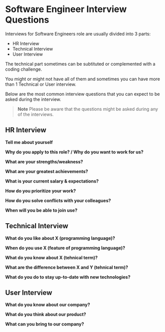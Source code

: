 # Software Engineer Interview Questions

Interviews for Software Engineers role are usually divided into 3 parts:

- HR Interview
- Technical Interview
- User Interview

The technical part sometimes can be subtituted or complemented with a coding challenge.

You might or might not have all of them and sometimes you can have more than 1 Technical or User interview.

Below are the most common interview questions that you can expect to be asked during the interview.

> **Note**
> Please be aware that the questions might be asked during any of the interviews.

## HR Interview

**Tell me about yourself**

**Why do you apply to this role? / Why do you want to work for us?**

**What are your strengths/weakness?**

**What are your greatest achievements?**

**What is your current salary & expectations?**

**How do you prioritize your work?**

**How do you solve conflicts with your colleagues?**

**When will you be able to join use?**

## Technical Interview

**What do you like about X (programming language)?**

**When do you use X (feature of programming language)?**

**What do you know about X (tehnical term)?**

**What are the difference between X and Y (tehnical term)?**

**What do you do to stay up-to-date with new technologies?**

## User Interview

**What do you know about our company?**

**What do you think about our product?**

**What can you bring to our company?**